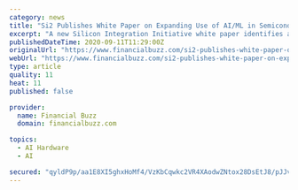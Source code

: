 ```yaml
---
category: news
title: "Si2 Publishes White Paper on Expanding Use of AI/ML in Semiconductor Electronic Design"
excerpt: "A new Silicon Integration Initiative white paper identifies a common data model as the most critical need to accelerate the use of artificial intelligence and machine learning in semiconductor electronic design automation."
publishedDateTime: 2020-09-11T11:29:00Z
originalUrl: "https://www.financialbuzz.com/si2-publishes-white-paper-on-expanding-use-of-ai-ml-in-semiconductor-electronic-design/"
webUrl: "https://www.financialbuzz.com/si2-publishes-white-paper-on-expanding-use-of-ai-ml-in-semiconductor-electronic-design/"
type: article
quality: 11
heat: 11
published: false

provider:
  name: Financial Buzz
  domain: financialbuzz.com

topics:
  - AI Hardware
  - AI

secured: "qyldP9p/aa1E8XI5ghxHoMf4/VzKbCqwkc2VR4XAodwZNtox28DsEtJ8/pJJvSvcWUxeajDt55M6SGvZc65rz/cgsAIGuQepYR5LmZKW1yTgcNOHi5qrq0/hHA7i2Izb2FzeuL5F3J67TKhMawaPTcXcXtaC65noL61b83TFLH9MjTB9pXCSCbNAjVUbfngc21abPteXqcJ5VjFyLJTZ33CVEDR8bPgzZBz2oI1rW5/62VcEpQADbdaEb22YOHiCzUNVUGPx+hZxgXx137W8UQe/tXimjinYZYcKT7AEpc6BV+VhPuUmCHMrzPCZ2rwIOWeNX0OxRw3Lr6DlgVQqHj7xMfe9bvU8kYBBkJJM+20=;DW8tKoOsCmXEKC8wUp7uVA=="
---
```


